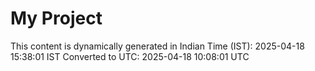 # My Project

This content is dynamically generated in Indian Time (IST): 2025-04-18 15:38:01 IST
Converted to UTC: 2025-04-18 10:08:01 UTC
